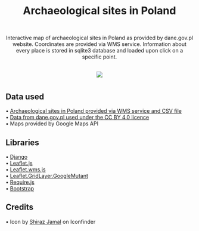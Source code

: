 <br/>

<div align="center">
<h1>Archaeological sites in Poland<h2>
</div>

<br/>


<div align="center">Interactive map of archaeological sites in Poland as provided by dane.gov.pl website. Coordinates are provided via WMS service. Information about every place is stored in sqlite3 database and loaded upon click on a specific point.</div>

<br/>

<div align="center">
  <p>
    <img src="https://imgur.com/GY9Xrn9.png/">
  </p>
</div>

# 

## Data used
<div>• <a href="https://dane.gov.pl/pl/dataset/210,rejestr-zabytkow-archeologicznych">Archaeological sites in Poland provided via WMS service and CSV file</a></div>
<div>• <a href="https://creativecommons.org/licenses/by/4.0/legalcode.pl">Data from dane.gov.pl used under the CC BY 4.0 licence</a></div>
<div>• Maps provided by Google Maps API</div>

## Libraries
<div>• <a href="https://www.djangoproject.com/">Django</a></div>
<div>• <a href="https://leafletjs.com/">Leaflet.js</a></div>
<div>• <a href="https://github.com/heigeo/leaflet.wms">Leaflet.wms.js</a></div>
<div>• <a href="https://gitlab.com/IvanSanchez/Leaflet.GridLayer.GoogleMutant">Leaflet.GridLayer.GoogleMutant</a></div>
<div>• <a href="https://requirejs.org/">Require.js</a></div>
<div>• <a href="https://getbootstrap.com/">Bootstrap</a></div>


## Credits
<div>• Icon by <a href="https://www.iconfinder.com/icons/9272090/history_ancient_time_once_upon_a_time_icon">Shiraz Jamal</a> on Iconfinder</div>



